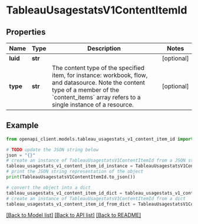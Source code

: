 # TableauUsagestatsV1ContentItemId


## Properties

Name | Type | Description | Notes
------------ | ------------- | ------------- | -------------
**luid** | **str** |  | [optional] 
**type** | **str** | The content type of the specified item, for instance: workbook, flow, and datasource. Note the content type of a member of the &#x60;content_items&#x60; array refers to a single instance of a resource. | [optional] 

## Example

```python
from openapi_client.models.tableau_usagestats_v1_content_item_id import TableauUsagestatsV1ContentItemId

# TODO update the JSON string below
json = "{}"
# create an instance of TableauUsagestatsV1ContentItemId from a JSON string
tableau_usagestats_v1_content_item_id_instance = TableauUsagestatsV1ContentItemId.from_json(json)
# print the JSON string representation of the object
print(TableauUsagestatsV1ContentItemId.to_json())

# convert the object into a dict
tableau_usagestats_v1_content_item_id_dict = tableau_usagestats_v1_content_item_id_instance.to_dict()
# create an instance of TableauUsagestatsV1ContentItemId from a dict
tableau_usagestats_v1_content_item_id_from_dict = TableauUsagestatsV1ContentItemId.from_dict(tableau_usagestats_v1_content_item_id_dict)
```
[[Back to Model list]](../README.md#documentation-for-models) [[Back to API list]](../README.md#documentation-for-api-endpoints) [[Back to README]](../README.md)


